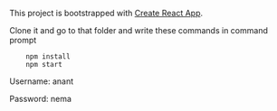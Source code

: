 This project is bootstrapped with [Create React App](https://github.com/facebookincubator/create-react-app).

Clone it and go to that folder and write these commands in command prompt
        
        npm install
        npm start


Username: anant

Password: nema
